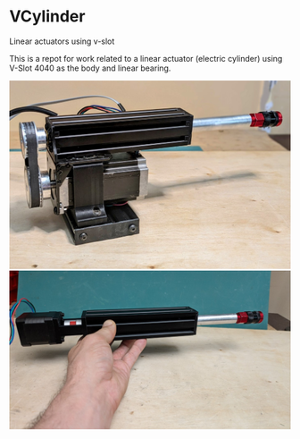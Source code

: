 # VCylinder
Linear actuators using v-slot 

This is a repot for work related to a linear actuator (electric cylinder) using V-Slot 4040 as the body and linear bearing. 

![Nema23 with Belt](assets/4040Vslot_linearActuatorMed.jpg)
![Nema17 Inline](assets/VSlotInlineNema17scalelowres.jpg)

